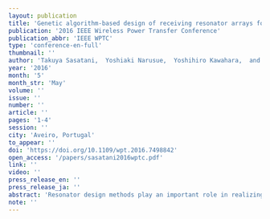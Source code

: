 ```yaml
---
layout: publication
title: 'Genetic algorithm-based design of receiving resonator arrays for wireless power transfer via magnetic resonant coupling'
publication: '2016 IEEE Wireless Power Transfer Conference'
publication_abbr: 'IEEE WPTC'
type: 'conference-en-full'
thumbnail: ''
author: 'Takuya Sasatani,  Yoshiaki Narusue,  Yoshihiro Kawahara,  and Tohru Asami'
year: '2016'
month: '5'
month_str: 'May'
volume: ''
issue: ''
number: ''
article: ''
pages: '1-4'
session: ''
city: 'Aveiro, Portugal'
to_appear: ''
doi: 'https://doi.org/10.1109/wpt.2016.7498842'
open_access: '/papers/sasatani2016wptc.pdf'
link: ''
video: ''
press_release_en: ''
press_release_ja: ''
abstract: 'Resonator design methods play an important role in realizing efficient wireless power transfer via magnetic resonant coupling (WPT-MRC) systems. In WPT-MRC systems, transmitting (Tx) resonator arrays are often used to extend the range of the power supply. However, it is difficult to design a receiving (Rx) resonator that prevents significant drops in transfer efficiency across the Tx resonator array owing to the complexity that stems from fluctuating coupling coefficients. In order to resolve this difficulty, this paper proposes a genetic algorithm-based Rx resonator array design method. Using the proposed design method, the computed minimum transfer efficiency of a power supply system using a Tx resonator array increased from 3.8% to 42.6%, and the computed results were verified by simulations and measurements.'
note: ''
---
```

